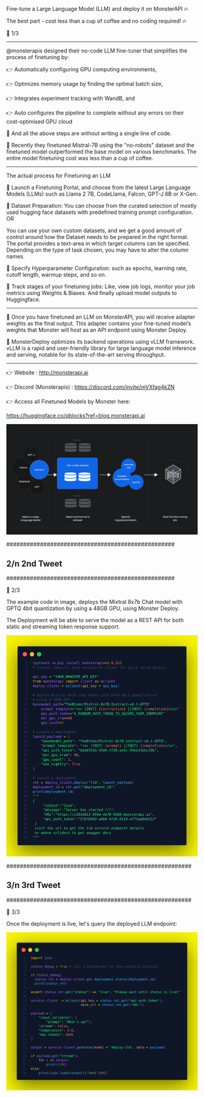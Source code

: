 Fine-tune a Large Language Model (LLM) and deploy it on MonsterAPI 🔥

The best part - cost less than a cup of coffee and no coding required! 🔥

🧵 1/3

-----

@monsterapis designed their no-code LLM fine-tuner that simplifies the process of finetuning by:

👉 Automatically configuring GPU computing environments,

👉 Optimizes memory usage by finding the optimal batch size,

👉 Integrates experiment tracking with WandB, and

👉 Auto configures the pipeline to complete without any errors on their cost-optimised GPU cloud

📌 And all the above steps are without writing a single line of code.

📌 Recently they finetuned Mistral-7B using the "no-robots" dataset and the finetuned model outperformed the base model on various benchmarks. The entire model finetuning cost was less than a cup of coffee.

-----

The actual process for Finetuning an LLM

📌 Launch a Finetuning Portal, and choose from the latest Large Language Models (LLMs) such as Llama 2 7B, CodeLlama, Falcon, GPT-J 6B or X-Gen.

📌 Dataset Preparation: You can choose from the curated selection of mostly used hugging face datasets with predefined training prompt configuration. OR

You can use your own custom datasets, and we get a good amount of control around how the Dataset needs to be prepared in the right format. The portal provides a text-area in which target columns can be specified. Depending on the type of task chosen, you may have to alter the column names.

📌 Specify Hyperparameter Configuration: such as epochs, learning rate, cutoff length, warmup steps, and so on.

📌 Track stages of your finetuning jobs: Like, view job logs, monitor your job metrics using Weights & Biases. And finally upload model outputs to Huggingface.

------

📌 Once you have finetuned an LLM on MonsterAPI, you will receive adapter weights as the final output. This adapter contains your fine-tuned model’s weights that Monster will host as an API endpoint using Monster Deploy.

📌 MonsterDeploy optimizes its backend operations using vLLM framework. vLLM is a rapid and user-friendly library for large language model inference and serving, notable for its state-of-the-art serving throughput.

------

👉 Website : http://monsterapi.ai

👉 Discord (Monsterapis) : https://discord.com/invite/mVXfag4kZN

👉 Access all Finetuned Models by Monster here:

https://huggingface.co/qblocks?ref=blog.monsterapi.ai


![](assets/2024-01-18-22-27-14.png)


##################################################

## 2/n 2nd Tweet

##################################################

🧵 2/3

The example code in image, deploys the Mixtral 8x7b Chat model with GPTQ 4bit quantization by using a 48GB GPU, using Monster Deploy.

The Deployment will be able to serve the model as a REST API for both static and streaming token response support.


![](assets/2nd-Tweet.png)


#######################################################

## 3/n 3rd Tweet

#######################################################

🧵 3/3

Once the deployment is live, let's query the deployed LLM endpoint:

![](assets/3rd-Tweet.png)